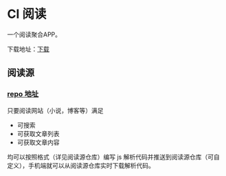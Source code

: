 # Cl 阅读

一个阅读聚合APP。

下载地址：[下载](https://github.com/cildhdi/clreader/releases)


## 阅读源
### [repo 地址](https://github.com/cildhdi/clsrc)

只要阅读网站（小说，博客等）满足
- 可搜索
- 可获取文章列表
- 可获取文章内容

均可以按照格式（详见阅读源仓库）编写 js 解析代码并推送到阅读源仓库（可自定义），手机端就可以从阅读源仓库实时下载解析代码。